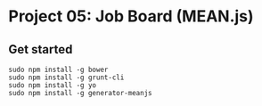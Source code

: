 # Project 05: Job Board (MEAN.js)

## Get started
```
sudo npm install -g bower
sudo npm install -g grunt-cli
sudo npm install -g yo
sudo npm install -g generator-meanjs
```
